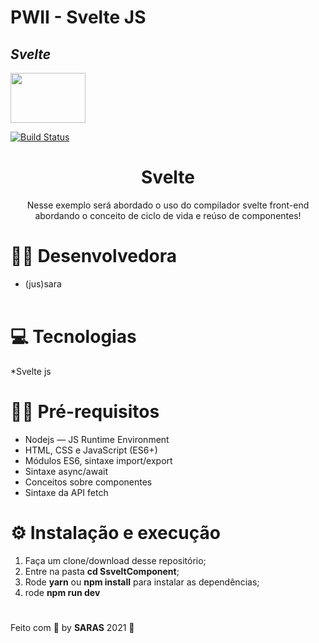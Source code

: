# PWII - Svelte JS


## _Svelte_ 

<img src="https://miro.medium.com/max/1200/0*T6pKJjgoPIBy_u-_.png" width="120" height="80" />


[![Build Status](https://travis-ci.org/joemccann/dillinger.svg?branch=master)](https://travis-ci.org/joemccann/dillinger)

<h1 align="center">Svelte</h1>

<p align="center">Nesse exemplo será abordado o uso do compilador svelte front-end abordando o conceito de ciclo de vida e reúso de componentes!</p>

# 👩‍💻 Desenvolvedora

* (jus)sara
<br/><br/>

# 💻 Tecnologias

*Svelte js

# ✋🏻  Pré-requisitos

* Nodejs — JS Runtime Environment
* HTML, CSS e JavaScript (ES6+)
* Módulos ES6, sintaxe import/export
* Sintaxe async/await
* Conceitos sobre componentes
* Sintaxe da API fetch

# ⚙️ Instalação e execução 

1. Faça um clone/download desse repositório;
2. Entre na pasta **cd SsveltComponent**;
3. Rode **yarn** ou **npm install** para instalar as dependências;
4. rode **npm run dev**

#

Feito com 💖 by **SARAS** 2021 👋
